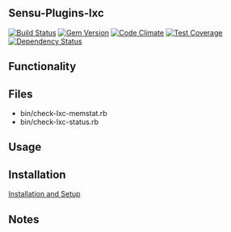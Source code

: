 ## Sensu-Plugins-lxc

[![Build Status](https://travis-ci.org/sensu-plugins/sensu-plugins-lxc.svg?branch=master)](https://travis-ci.org/sensu-plugins/sensu-plugins-lxc)
[![Gem Version](https://badge.fury.io/rb/sensu-plugins-lxc.svg)](http://badge.fury.io/rb/sensu-plugins-lxc)
[![Code Climate](https://codeclimate.com/github/sensu-plugins/sensu-plugins-lxc/badges/gpa.svg)](https://codeclimate.com/github/sensu-plugins/sensu-plugins-lxc)
[![Test Coverage](https://codeclimate.com/github/sensu-plugins/sensu-plugins-lxc/badges/coverage.svg)](https://codeclimate.com/github/sensu-plugins/sensu-plugins-lxc)
[![Dependency Status](https://gemnasium.com/sensu-plugins/sensu-plugins-lxc.svg)](https://gemnasium.com/sensu-plugins/sensu-plugins-lxc)

## Functionality

## Files
 * bin/check-lxc-memstat.rb
 * bin/check-lxc-status.rb

## Usage

## Installation

[Installation and Setup](http://sensu-plugins.io/docs/installation_instructions.html)

## Notes
